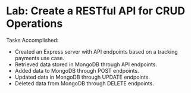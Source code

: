 # Lab: Create a RESTful API for CRUD Operations

Tasks Accomplished:

- Created an Express server with API endpoints based on a tracking payments use case.
- Retrieved data stored in MongoDB through API endpoints.
- Added data to MongoDB through POST endpoints.
- Updated data in MongoDB through UPDATE endpoints.
- Deleted data from MongoDB through DELETE endpoints.